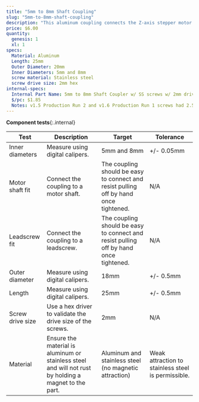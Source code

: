 ```yaml
---
title: "5mm to 8mm Shaft Coupling"
slug: "5mm-to-8mm-shaft-coupling"
description: "This aluminum coupling connects the Z-axis stepper motor to the leadscrew to allow FarmBot to move in the Z direction."
price: $6.00
quantity:
  genesis: 1
  xl: 1
specs:
  Material: Aluminum
  Length: 25mm
  Outer Diameter: 20mm
  Inner Diameters: 5mm and 8mm
  screw material: Stainless steel
  screw drive size: 2mm hex
internal-specs:
  Internal Part Name: 5mm to 8mm Shaft Coupler w/ SS screws w/ 2mm drive
  $/pc: $1.85
  Notes: v1.5 Production Run 2 and v1.6 Production Run 1 screws had 2.5mm drive instead of 2mm. Need to fix next time so we can avoid adding extra hex key.
---
```


**Component tests**{:.internal}

|Test         |Description  |Target       |Tolerance    |
|-------------|-------------|-------------|-------------|
|Inner diameters|Measure using digital calipers.|5mm and 8mm|+/- 0.05mm
|Motor shaft fit|Connect the coupling to a motor shaft.|The coupling should be easy to connect and resist pulling off by hand once tightened.|N/A
|Leadscrew fit|Connect the coupling to a leadscrew.|The coupling should be easy to connect and resist pulling off by hand once tightened.|N/A
|Outer diameter|Measure using digital calipers.|18mm|+/- 0.5mm
|Length       |Measure using digital calipers.|25mm|+/- 0.5mm
|Screw drive size|Use a hex driver to validate the drive size of the screws.|2mm|N/A
|Material     |Ensure the material is aluminum or stainless steel and will not rust by holding a magnet to the part.|Aluminum and stainless steel (no magnetic attraction)|Weak attraction to stainless steel is permissible.
